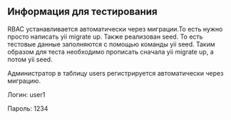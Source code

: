 ## Информация для тестирования
RBAC устанавливается автоматически через миграции.То есть нужно просто написать yii migrate up. Также реализован seed. То есть тестовые данные заполняются с помощью команды yii seed. Таким образом для теста необходимо прописать сначала yii migrate up, а потом yii seed.

Администратор в таблицу users регистрируется автоматически через миграцию.

Логин: user1
 
Пароль: 1234
